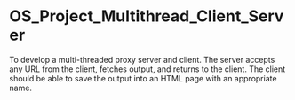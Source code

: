 # OS_Project_Multithread_Client_Server
To develop a multi-threaded proxy server and client. The server accepts any URL from
the client, fetches output, and returns to the client. The client should be able to save the
output into an HTML page with an appropriate name.
